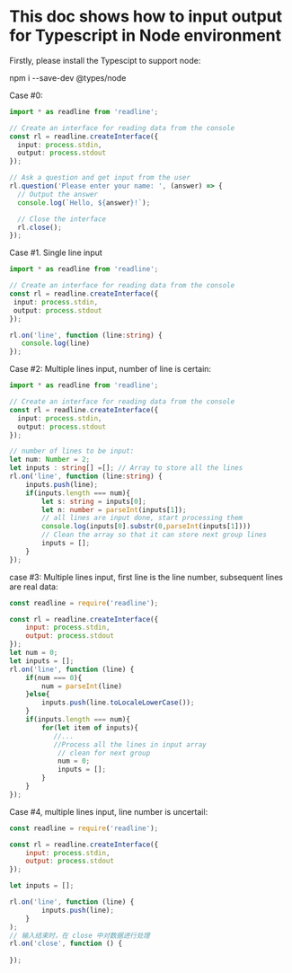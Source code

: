 <h1>This doc shows how to input output for Typescript in Node environment</h1>

Firstly, please install the Typescipt to support node:

npm i --save-dev @types/node

Case #0:  
```ts
import * as readline from 'readline';

// Create an interface for reading data from the console
const rl = readline.createInterface({
  input: process.stdin,
  output: process.stdout
});

// Ask a question and get input from the user
rl.question('Please enter your name: ', (answer) => {
  // Output the answer
  console.log(`Hello, ${answer}!`);

  // Close the interface
  rl.close();
});
```

Case #1. Single line input
 ```ts
import * as readline from 'readline';

// Create an interface for reading data from the console
const rl = readline.createInterface({
  input: process.stdin,
  output: process.stdout
});

rl.on('line', function (line:string) {
    console.log(line)
 });
 ```

Case #2: Multiple lines input,  number of line is certain:
```ts
import * as readline from 'readline';

// Create an interface for reading data from the console
const rl = readline.createInterface({
  input: process.stdin,
  output: process.stdout
});

// number of lines to be input:
let num: Number = 2;
let inputs : string[] =[]; // Array to store all the lines 
rl.on('line', function (line:string) {
    inputs.push(line);
    if(inputs.length === num){
        let s: string = inputs[0];
        let n: number = parseInt(inputs[1]);
        // all lines are input done, start processing them
        console.log(inputs[0].substr(0,parseInt(inputs[1])))
        // Clean the array so that it can store next group lines
        inputs = [];
    }
});
```

case #3:  Multiple lines input,  first line is the line number, subsequent lines are real data:
```js
const readline = require('readline');

const rl = readline.createInterface({
    input: process.stdin,
    output: process.stdout
});
let num = 0;
let inputs = [];
rl.on('line', function (line) {
    if(num === 0){
        num = parseInt(line)
    }else{
        inputs.push(line.toLocaleLowerCase());
    }
    if(inputs.length === num){
        for(let item of inputs){
           //...
           //Process all the lines in input array
            // clean for next group
            num = 0;
            inputs = [];
        }
    }
});
```
Case #4,  multiple lines input,  line number is uncertail:
```js
const readline = require('readline');

const rl = readline.createInterface({
    input: process.stdin,
    output: process.stdout
});

let inputs = [];

rl.on('line', function (line) {
        inputs.push(line);
    }
);
// 输入结束时，在 close 中对数据进行处理
rl.on('close', function () {
   
});
```








